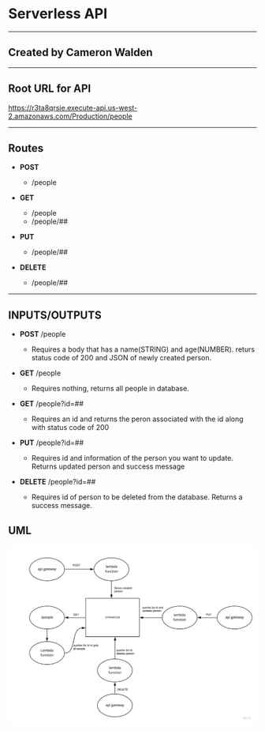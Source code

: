 # Serverless API

***

## Created by Cameron Walden

***

## Root URL for API

https://r3ta8qrsie.execute-api.us-west-2.amazonaws.com/Production/people

***

## Routes

- **POST**
   - /people
   
- **GET**
  - /people
  - /people/##
  
- **PUT**
  - /people/##

- **DELETE**
  - /people/##

***

## INPUTS/OUTPUTS

- **POST** /people
  - Requires a body that has a name(STRING) and age(NUMBER). returs status code of 200 and JSON of newly created person.
  
- **GET** /people
  - Requires nothing, returns all people in database.
  
- **GET** /people?id=##
  - Requires an id and returns the peron associated with the id along with status code of 200
  
- **PUT** /people?id=##
  - Requires id and information of the person you want to update. Returns updated person and success message
  
- **DELETE** /people?id=##
  - Requires id of person to be deleted from the database. Returns a success message.

## UML

<img src = "img/dynamo.jpg">
